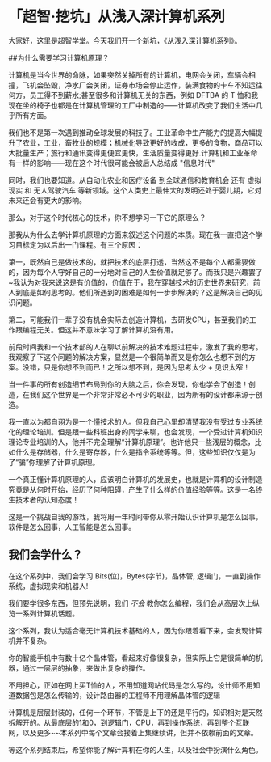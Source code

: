 

# 「超智·挖坑」从浅入深计算机系列

大家好，这里是超智学堂。今天我们开一个新坑，《从浅入深计算机系列》。

##为什么需要学习计算机原理？

计算机是当今世界的命脉，如果突然关掉所有的计算机，电网会关闭，车辆会相撞，飞机会坠毁，净水厂会关闭，证券市场会停止运作，装满食物的卡车不知运往何方，员工得不到薪水;甚至很多和计算机无关的东西，例如 DFTBA 的 T 恤和我现在坐的椅子也都是在计算机管理的工厂中制造的——计算机改变了我们生活中几乎所有方面。

我们也不是第一次遇到推动全球发展的科技了。工业革命中生产能力的提高大幅提升了农业，工业，畜牧业的规模；机械化导致更好的收成，更多的食物，商品可以大批量生产；旅行和通讯变得更便宜更快，生活质量变得更好.计算机和工业革命有一样的影响——现在这个时代很可能会被后人总结成 "信息时代"

同时，我们也要知道。从自动化农业和医疗设备 到全球通信和教育机会 还有 虚拟现实 和 无人驾驶汽车 等新领域。这个人类史上最伟大的发明还处于婴儿期，它对未来还会有更大的影响。 

那么，对于这个时代核心的技术，你不想学习一下它的原理么？

那我从为什么去学计算机原理的方面来叙述这个问题的本质。现在我一直把这个学习目标定为以后出一门课程。有三个原因：

第一，既然自己是做技术的，就把技术的底层打透，当然这不是每个人都需要做的，因为每个人守好自己的一分地对自己的人生价值就足够了。而我只是兴趣罢了~我认为对我来说这是有价值的，价值在于，我在穿越技术的历史世界来研究，前人到底是如何思考的。他们所遇到的困难是如何一步步解决的？这是解决自己的见识问题。

第二，可能我们一辈子没有机会实际去创造计算机，去研发CPU，甚至我们的工作跟编程无关。但这并不意味学习了解计算机没有用。

前段时间我和一个技术部的人在聊以前解决的技术难题过程中，激发了我的思考。我观察了下这个问题的解决方案，显然是一个很简单而又是你怎么也想不到的方案。没错，只是你想不到而已！之所以想不到，是因为思考太少 + 见识太窄！

当一件事的所有创造细节布局到你的大脑之后，你会发现，你也学会了创造！创造，在我们这个世界是一个非常非常必不可少的职业，因为所有的设计都来源于创造。

我一直以为都自诩为是一个懂技术的人。但我自己心里却清楚我没有受过专业系统化的理论培训。但是跟一些科班出身的同学来聊，也会发现，一个受过计算机知识理论专业培训的人，他并不完全理解“计算机原理”。也许他只一些浅层的概念，比如什么是存储器，什么是寄存器，什么是指令系统等等。但，这些知识仅仅是为了“骗”你理解了计算机原理。

一个真正懂计算机原理的人，应该明白计算机的发展史，也就是计算机的设计制造究竟是从何时开始，经历了何种阻碍，产生了什么样的价值经验等等。这是一名终生技术者的认知态度！

这是一个挑战自我的游戏，我将用一年时间带你从零开始认识计算机是怎么回事，软件是怎么回事，人工智能是怎么回事。

## 我们会学什么？

在这个系列中，我们会学习 Bits(位)，Bytes(字节)，晶体管, 逻辑门，一直到操作系统，虚拟现实和机器人!

我们要学很多东西，但预先说明，我们 *不会* 教你怎么编程，我们会从高层次上纵览一系列计算机话题。

这个系列，我认为适合毫无计算机技术基础的人，因为你跟着看下来，会发现计算机并不复杂。

你的智能手机中有数十亿个晶体管，看起来好像很复杂，但实际上它是很简单的机器，通过一层层的抽象，来做出复杂的操作。


不用担心，正如在网上买T恤的人，不用知道网站代码是怎么写的，设计师不用知道数据包是怎么传输的，设计路由器的工程师不用理解晶体管的逻辑

计算机是层层封装的，任何一个环节，不管是上下的还是平行的，知识相对是天然拆解开的。从最底层的1和0，到逻辑门，CPU，再到操作系统，再到整个互联网，以及更多~~本系列中每个文章会接着上集继续讲，但并不依赖前面的文章。

等这个系列结束后，希望你能了解计算机在你的人生，以及社会中扮演什么角色。 

<!--## 计算机科学速成课:2018年5月1号 - 全40集完结撒花    
https://www.bilibili.com/video/av21376839/  
https://www.youtube.com/playlist?list=PL8dPuuaLjXtNlUrzyH5r6jN9ulIgZBpdo-->